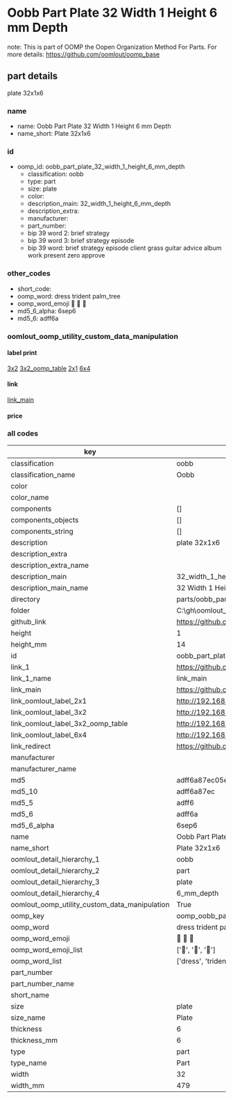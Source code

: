 # Oobb Part Plate 32 Width 1 Height 6 mm Depth  

note: This is part of OOMP the Oopen Organization Method For Parts. For more details: https://github.com/oomlout/oomp_base

##  part details
  



plate 32x1x6



### name
* name: Oobb Part Plate 32 Width 1 Height 6 mm Depth
* name_short: Plate 32x1x6 
### id
* oomp_id: oobb_part_plate_32_width_1_height_6_mm_depth
  * classification: oobb
  * type: part
  * size: plate
  * color: 
  * description_main: 32_width_1_height_6_mm_depth
  * description_extra: 
  * manufacturer: 
  * part_number: 
  * bip 39 word 2: brief strategy
  * bip 39 word 3: brief strategy episode
  * bip 39 word: brief strategy episode client grass guitar advice album work present zero approve

### other_codes
* short_code: 
* oomp_word: dress trident palm_tree
* oomp_word_emoji :dress: :trident: :palm_tree:
* md5_6_alpha: 6sep6
* md5_6: adff6a






### oomlout_oomp_utility_custom_data_manipulation
#### label print
[3x2](http://192.168.1.245:1112/?label=oomp%206sep6)
[3x2_oomp_table](http://192.168.1.108:1112/?label=oomp%206sep6)
[2x1](http://192.168.1.242:1112/?label=oomp%206sep6)
[6x4](http://192.168.1.55:1112/?label=oomp%206sep6)    

#### link

[link_main](https://github.com/oomlout/oomlout_oobb_version_4_generated_parts/tree/main/navigation_oomp/oobb/part/plate/32_width_1_height_6_mm_depth/part)                              

#### price







### all codes 
| key | value |  
| --- | --- |  
| classification | oobb |  
| classification_name | Oobb |  
| color |  |  
| color_name |  |  
| components | [] |  
| components_objects | [] |  
| components_string | [] |  
| description | plate 32x1x6 |  
| description_extra |  |  
| description_extra_name |  |  
| description_main | 32_width_1_height_6_mm_depth |  
| description_main_name | 32 Width 1 Height 6 mm Depth |  
| directory | parts/oobb_part_plate_32_width_1_height_6_mm_depth |  
| folder | C:\gh\oomlout_oobb_version_4_generated_parts\parts\oobb_part_plate_32_width_1_height_6_mm_depth |  
| github_link | https://github.com/oomlout/oomlout_oomp_part_src/tree/main/parts/oobb_part_plate_32_width_1_height_6_mm_depth |  
| height | 1 |  
| height_mm | 14 |  
| id | oobb_part_plate_32_width_1_height_6_mm_depth |  
| link_1 | https://github.com/oomlout/oomlout_oobb_version_4_generated_parts/tree/main/navigation_oomp/oobb/part/plate/32_width_1_height_6_mm_depth/part |  
| link_1_name | link_main |  
| link_main | https://github.com/oomlout/oomlout_oobb_version_4_generated_parts/tree/main/navigation_oomp/oobb/part/plate/32_width_1_height_6_mm_depth/part |  
| link_oomlout_label_2x1 | http://192.168.1.242:1112/?label=oomp%206sep6 |  
| link_oomlout_label_3x2 | http://192.168.1.245:1112/?label=oomp%206sep6 |  
| link_oomlout_label_3x2_oomp_table | http://192.168.1.108:1112/?label=oomp%206sep6 |  
| link_oomlout_label_6x4 | http://192.168.1.55:1112/?label=oomp%206sep6 |  
| link_redirect | https://github.com/oomlout/oomlout_oobb_version_4_generated_parts/tree/main/parts/oobb_plate_32_01_06 |  
| manufacturer |  |  
| manufacturer_name |  |  
| md5 | adff6a87ec05e0819f32f2ac97f5b0df |  
| md5_10 | adff6a87ec |  
| md5_5 | adff6 |  
| md5_6 | adff6a |  
| md5_6_alpha | 6sep6 |  
| name | Oobb Part Plate 32 Width 1 Height 6 mm Depth |  
| name_short | Plate 32x1x6  |  
| oomlout_detail_hierarchy_1 | oobb |  
| oomlout_detail_hierarchy_2 | part |  
| oomlout_detail_hierarchy_3 | plate |  
| oomlout_detail_hierarchy_4 | 6_mm_depth |  
| oomlout_oomp_utility_custom_data_manipulation | True |  
| oomp_key | oomp_oobb_part_plate_32_width_1_height_6_mm_depth |  
| oomp_word | dress trident palm_tree |  
| oomp_word_emoji | :dress: :trident: :palm_tree: |  
| oomp_word_emoji_list | [':dress:', ':trident:', ':palm_tree:'] |  
| oomp_word_list | ['dress', 'trident', 'palm_tree'] |  
| part_number |  |  
| part_number_name |  |  
| short_name |  |  
| size | plate |  
| size_name | Plate |  
| thickness | 6 |  
| thickness_mm | 6 |  
| type | part |  
| type_name | Part |  
| width | 32 |  
| width_mm | 479 |  
